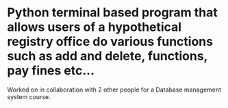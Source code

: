 # Python terminal based program that allows users of a hypothetical registry office do various functions such as add and delete, functions, pay fines etc...

Worked on in collaboration with 2 other people for a Database management system course.
